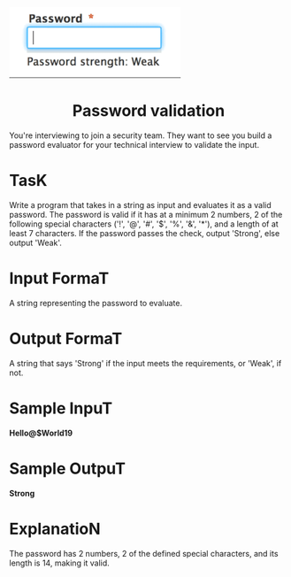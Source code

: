 <img src = "https://github.com/IgorAkatov/files/blob/main/password.gif" height = "128">
<h1 align = "center"> Password validation </h1>
You're interviewing to join a security team. They want to see you build a password evaluator for your technical interview to validate the input.

<h1 align = "left"> TasK </h1>
Write a program that takes in a string as input and evaluates it as a valid password. The password is valid if it has at a minimum 2 numbers, 2 of the following special characters ('!', '@', '#', '$', '%', '&', '*'), and a length of at least 7 characters. If the password passes the check, output 'Strong', else output 'Weak'.

<h1> Input FormaT </h1>
A string representing the password to evaluate.

<h1> Output FormaT</h1>
A string that says 'Strong' if the input meets the requirements, or 'Weak', if not.

<h1> Sample InpuT</h1>
<b>Hello@$World19</b>

<h1>Sample OutpuT</h1>
<b>Strong</b>

<h1>ExplanatioN</h1>
The password has 2 numbers, 2 of the defined special characters, and its length is 14, making it valid.


